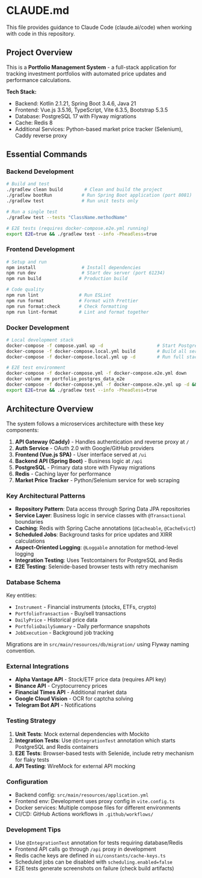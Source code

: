 # CLAUDE.md

This file provides guidance to Claude Code (claude.ai/code) when working with code in this repository.

## Project Overview

This is a **Portfolio Management System** - a full-stack application for tracking investment portfolios with automated price updates and performance calculations.

**Tech Stack:**

- Backend: Kotlin 2.1.21, Spring Boot 3.4.6, Java 21
- Frontend: Vue.js 3.5.16, TypeScript, Vite 6.3.5, Bootstrap 5.3.5
- Database: PostgreSQL 17 with Flyway migrations
- Cache: Redis 8
- Additional Services: Python-based market price tracker (Selenium), Caddy reverse proxy

## Essential Commands

### Backend Development

```bash
# Build and test
./gradlew clean build        # Clean and build the project
./gradlew bootRun           # Run Spring Boot application (port 8081)
./gradlew test              # Run unit tests only

# Run a single test
./gradlew test --tests "ClassName.methodName"

# E2E tests (requires docker-compose.e2e.yml running)
export E2E=true && ./gradlew test --info -Pheadless=true
```

### Frontend Development

```bash
# Setup and run
npm install                 # Install dependencies
npm run dev                 # Start dev server (port 61234)
npm run build              # Production build

# Code quality
npm run lint               # Run ESLint
npm run format             # Format with Prettier
npm run format:check       # Check formatting
npm run lint-format        # Lint and format together
```

### Docker Development

```bash
# Local development stack
docker-compose -f compose.yaml up -d                    # Start PostgreSQL & Redis only
docker-compose -f docker-compose.local.yml build        # Build all services
docker-compose -f docker-compose.local.yml up -d        # Run full stack

# E2E test environment
docker-compose -f docker-compose.yml -f docker-compose.e2e.yml down
docker volume rm portfolio_postgres_data_e2e
docker-compose -f docker-compose.yml -f docker-compose.e2e.yml up -d && sleep 30
export E2E=true && ./gradlew test --info -Pheadless=true
```

## Architecture Overview

The system follows a microservices architecture with these key components:

1. **API Gateway (Caddy)** - Handles authentication and reverse proxy at `/`
2. **Auth Service** - OAuth 2.0 with Google/GitHub providers
3. **Frontend (Vue.js SPA)** - User interface served at `/ui`
4. **Backend API (Spring Boot)** - Business logic at `/api`
5. **PostgreSQL** - Primary data store with Flyway migrations
6. **Redis** - Caching layer for performance
7. **Market Price Tracker** - Python/Selenium service for web scraping

### Key Architectural Patterns

- **Repository Pattern**: Data access through Spring Data JPA repositories
- **Service Layer**: Business logic in service classes with `@Transactional` boundaries
- **Caching**: Redis with Spring Cache annotations (`@Cacheable`, `@CacheEvict`)
- **Scheduled Jobs**: Background tasks for price updates and XIRR calculations
- **Aspect-Oriented Logging**: `@Loggable` annotation for method-level logging
- **Integration Testing**: Uses Testcontainers for PostgreSQL and Redis
- **E2E Testing**: Selenide-based browser tests with retry mechanism

### Database Schema

Key entities:

- `Instrument` - Financial instruments (stocks, ETFs, crypto)
- `PortfolioTransaction` - Buy/sell transactions
- `DailyPrice` - Historical price data
- `PortfolioDailySummary` - Daily performance snapshots
- `JobExecution` - Background job tracking

Migrations are in `src/main/resources/db/migration/` using Flyway naming convention.

### External Integrations

- **Alpha Vantage API** - Stock/ETF price data (requires API key)
- **Binance API** - Cryptocurrency prices
- **Financial Times API** - Additional market data
- **Google Cloud Vision** - OCR for captcha solving
- **Telegram Bot API** - Notifications

### Testing Strategy

1. **Unit Tests**: Mock external dependencies with Mockito
2. **Integration Tests**: Use `@IntegrationTest` annotation which starts PostgreSQL and Redis containers
3. **E2E Tests**: Browser-based tests with Selenide, include retry mechanism for flaky tests
4. **API Testing**: WireMock for external API mocking

### Configuration

- Backend config: `src/main/resources/application.yml`
- Frontend env: Development uses proxy config in `vite.config.ts`
- Docker services: Multiple compose files for different environments
- CI/CD: GitHub Actions workflows in `.github/workflows/`

### Development Tips

- Use `@IntegrationTest` annotation for tests requiring database/Redis
- Frontend API calls go through `/api` proxy in development
- Redis cache keys are defined in `ui/constants/cache-keys.ts`
- Scheduled jobs can be disabled with `scheduling.enabled=false`
- E2E tests generate screenshots on failure (check build artifacts)
